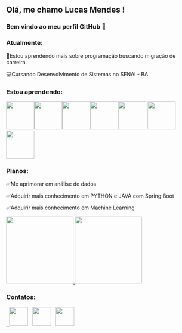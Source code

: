 ## Olá, me chamo Lucas Mendes ! 
### Bem vindo ao meu perfil GitHub 👋


### Atualmente:
:man:Estou aprendendo mais sobre programação buscando migração de carreira. 

:computer:Cursando Desenvolvimento de Sistemas no SENAI - BA

### Estou aprendendo:
<img src="https://cdn.jsdelivr.net/gh/devicons/devicon/icons/python/python-original-wordmark.svg" width=75 height=75/><img src="https://cdn.jsdelivr.net/gh/devicons/devicon/icons/pandas/pandas-original-wordmark.svg" width=75 height=75 /><img src="https://cdn.jsdelivr.net/gh/devicons/devicon/icons/jupyter/jupyter-original-wordmark.svg" width=75 height=75/><img src="https://cdn.jsdelivr.net/gh/devicons/devicon/icons/mysql/mysql-original-wordmark.svg" width=75 height=75/><img src="https://cdn.jsdelivr.net/gh/devicons/devicon/icons/postgresql/postgresql-original-wordmark.svg" width=75 height=75 />
<img src="https://cdn.jsdelivr.net/gh/devicons/devicon/icons/java/java-original-wordmark.svg" width=75 height=75/><img src="https://cdn.jsdelivr.net/gh/devicons/devicon/icons/spring/spring-original-wordmark.svg" width=75 height=75 />












### Planos:
:white_check_mark:Me aprimorar em análise de dados

:white_check_mark:Adquirir mais conhecimento em PYTHON e JAVA com Spring Boot

:white_check_mark:Adquirir mais conhecimento em Machine Learning

<div>
<a href="https://github.com/Luckaszfsa">
<img height="180em" src="https://github-readme-stats.vercel.app/api/top-langs/?username=Luckaszfsa&layout=compact&langs_count=7&theme=dracula"/>
<img height="180em" src="https://github-readme-stats.vercel.app/api?username=Luckaszfsa&show_icons=true&theme=dracula&include_all_commits=true&count_private=true"/>
</div>
  
### Contatos:

<div> 
  <p align="left">
&nbsp; <a href="https://twitter.com/Luckasz" target="_blank" rel="noopener noreferrer"><img src="https://img.icons8.com/plasticine/100/000000/twitter.png" width="50" /></a>  
&nbsp; <a href="https://www.linkedin.com/in/lucas-mendes-966ab532" target="_blank" rel="noopener noreferrer"><img src="https://img.icons8.com/plasticine/100/000000/linkedin.png" width="50" /></a>
&nbsp; <a href="mailto:luckasz.mendes@gmail.com" target="_blank" rel="noopener noreferrer"><img src="https://img.icons8.com/plasticine/100/000000/gmail.png"  width="50" /></a>
</p>
  </div>
 
